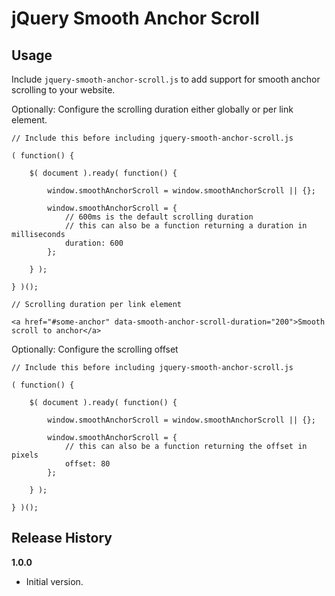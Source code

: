 # jQuery Smooth Anchor Scroll

## Usage

Include `jquery-smooth-anchor-scroll.js` to add support for smooth anchor scrolling to your website.

Optionally: Configure the scrolling duration either globally or per link element.

```
// Include this before including jquery-smooth-anchor-scroll.js

( function() {

	$( document ).ready( function() {

		window.smoothAnchorScroll = window.smoothAnchorScroll || {};

		window.smoothAnchorScroll = {
			// 600ms is the default scrolling duration
			// this can also be a function returning a duration in milliseconds  
			duration: 600 
		};

	} );

} )();
```

```
// Scrolling duration per link element

<a href="#some-anchor" data-smooth-anchor-scroll-duration="200">Smooth scroll to anchor</a>
```

Optionally: Configure the scrolling offset

```
// Include this before including jquery-smooth-anchor-scroll.js

( function() {

	$( document ).ready( function() {

		window.smoothAnchorScroll = window.smoothAnchorScroll || {};

		window.smoothAnchorScroll = {
			// this can also be a function returning the offset in pixels  
			offset: 80 
		};

	} );

} )();
``` 


## Release History

__1.0.0__

  * Initial version.